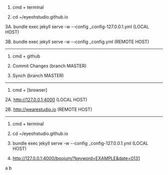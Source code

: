 1. cmd + terminal

2. cd ~/eyeohstudio.github.io

3A. bundle exec jekyll serve -w --config _config-127.0.0.1.yml (LOCAL HOST)

3B. bundle exec jekyll serve -w --config _config.yml (REMOTE HOST)

---

1. cmd + github

2. Commit Changes (branch MASTER)

3. Synch (branch MASTER)

---

1. cmd + [browser]

2A. http://127.0.0.1:4000 (LOCAL HOST)

2B. http://wearestudio.io (REMOTE HOST)

---

1. cmd + terminal

2. cd ~/eyeohstudio.github.io

3. bundle exec jekyll serve -w --config _config-127.0.0.1.yml (LOCAL HOST)

4. http://127.0.0.1:4000/boojum/?keyword=EXAMPLE&date=0131

a
b
